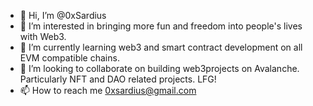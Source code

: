- 👋 Hi, I’m @0xSardius
- 👀 I’m interested in bringing more fun and freedom into people's lives with Web3.
- 🌱 I’m currently learning web3 and smart contract development on all EVM compatible chains.
- 💞️ I’m looking to collaborate on building web3projects on Avalanche. Particularly NFT and DAO related projects. LFG!
- 📫 How to reach me 0xsardius@gmail.com

<!---
0xSardius/0xSardius is a ✨ special ✨ repository because its `README.md` (this file) appears on your GitHub profile.
You can click the Preview link to take a look at your changes.
--->
